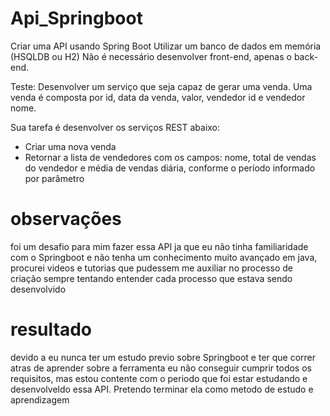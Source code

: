 # Api_Springboot
Criar uma API usando Spring Boot
Utilizar um banco de dados em memória (HSQLDB ou H2)
Não é necessário desenvolver front-end, apenas o back-end.

Teste:
Desenvolver um serviço que seja capaz de gerar uma venda.
Uma venda é composta por id, data da venda, valor, vendedor id e vendedor nome.

Sua tarefa é desenvolver os serviços REST abaixo:
- Criar uma nova venda
- Retornar a lista de vendedores com os campos: nome, total de vendas do vendedor e média de vendas diária, conforme o período informado por parâmetro 

# observações
foi um desafio para mim fazer essa API ja que eu não tinha familiaridade com o Springboot e não tenha um conhecimento muito avançado em java, procurei videos e tutorias que pudessem me auxiliar no processo de criação sempre tentando entender cada processo que estava sendo desenvolvido

# resultado
devido a eu nunca ter um estudo previo sobre Springboot e ter que correr atras de aprender sobre a ferramenta eu não conseguir cumprir todos os requisitos, mas estou contente com o periodo que foi estar estudando e desenvolveldo essa API. Pretendo terminar ela como metodo de estudo e aprendizagem

